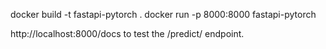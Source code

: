 docker build -t fastapi-pytorch .
docker run -p 8000:8000 fastapi-pytorch

http://localhost:8000/docs to test the /predict/ endpoint.
